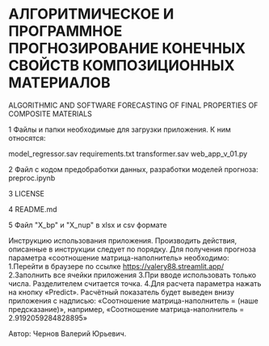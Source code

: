 # АЛГОРИТМИЧЕСКОЕ И ПРОГРАММНОЕ ПРОГНОЗИРОВАНИЕ КОНЕЧНЫХ СВОЙСТВ КОМПОЗИЦИОННЫХ МАТЕРИАЛОВ
ALGORITHMIC AND SOFTWARE FORECASTING OF FINAL PROPERTIES OF COMPOSITE MATERIALS




1 Файлы и папки необходимые для загрузки приложения. К ним относятся:

  model_regressor.sav
  requirements.txt
  transformer.sav
  web_app_v_01.py
  
2 Файл с кодом предобработки данных, разработки моделей прогноза: preproc.ipynb

3 LICENSE

4 README.md

5 Файл "X_bp" и "X_nup" в xlsx и csv формате



Инструкцию использования приложения. 
Производить действия, описанные в инструкции следует по порядку. Для получения прогноза параметра «соотношение матрица-наполнитель» необходимо:
1.Перейти в браузере по ссылке https://valery88.streamlit.app/ 
2.Заполнить все ячейки приложения
3.При вводе использовать только числа. Разделителем считается точка. 
4.Для расчета параметра нажать на кнопку «Predict». Расчётный показатель будет выведен внизу приложения с надписью: «Соотношение матрица-наполнитель = (наше предсказание)», например, «Соотношение матрица-наполнитель = 2.9192059284828895»

Автор: Чернов Валерий Юрьевич.
